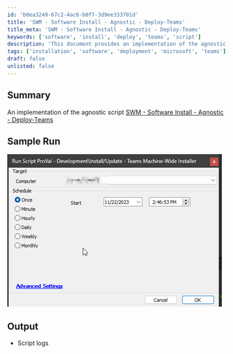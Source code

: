 ```yaml
---
id: 'b0ea3249-67c2-4ac6-b0f7-3d9ee333701d'
title: 'SWM - Software Install - Agnostic - Deploy-Teams'
title_meta: 'SWM - Software Install - Agnostic - Deploy-Teams'
keywords: ['software', 'install', 'deploy', 'teams', 'script']
description: 'This document provides an implementation of the agnostic script for deploying Microsoft Teams. It includes a sample run and output details, focusing on the software installation process through an agnostic approach.'
tags: ['installation', 'software', 'deployment', 'microsoft', 'teams']
draft: false
unlisted: false
---
```

## Summary

An implementation of the agnostic script [SWM - Software Install - Agnostic - Deploy-Teams](https://proval.itglue.com/DOC-5078775-13048957)

## Sample Run

![Sample Run](../../../static/img/InstallUpdate---Teams-Machine-Wide-Installer/image_1.png)

## Output

- Script logs







